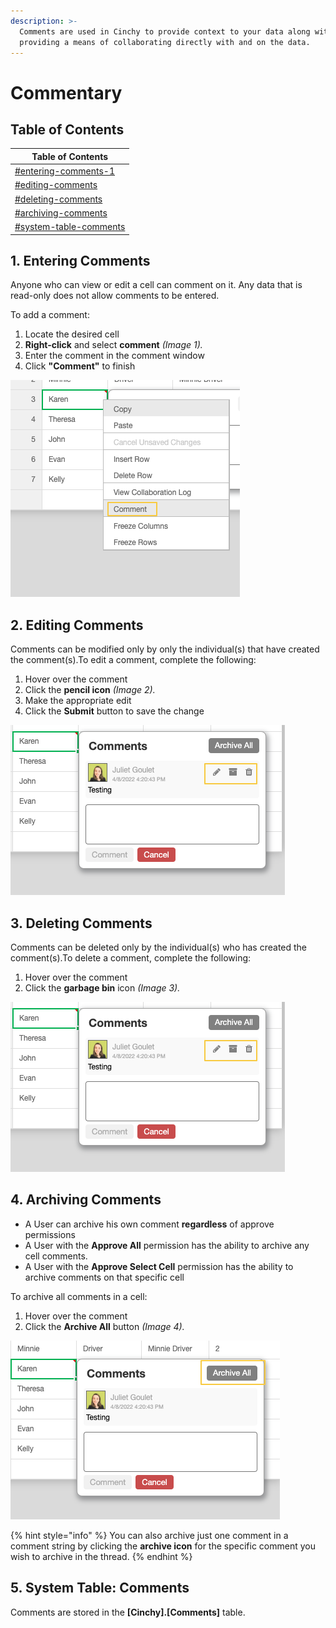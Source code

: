 ```yaml
---
description: >-
  Comments are used in Cinchy to provide context to your data along with
  providing a means of collaborating directly with and on the data.
---
```


# Commentary

## Table of Contents <a href="#entering-comments" id="entering-comments"></a>

| Table of Contents                                                       |
| ----------------------------------------------------------------------- |
| [#entering-comments-1](commentary.md#entering-comments-1 "mention")     |
| [#editing-comments](commentary.md#editing-comments "mention")           |
| [#deleting-comments](commentary.md#deleting-comments "mention")         |
| [#archiving-comments](commentary.md#archiving-comments "mention")       |
| [#system-table-comments](commentary.md#system-table-comments "mention") |

## 1. Entering Comments <a href="#entering-comments" id="entering-comments"></a>

Anyone who can view or edit a cell can comment on it. Any data that is read-only does not allow comments to be entered.

To add a comment:

1. Locate the desired cell
2. **Right-click** and select **comment** _(Image 1)._
3. Enter the comment in the comment window
4. Click **"Comment"** to finish

![Image 1: Commenting](<../../.gitbook/assets/image (398).png>)

## 2. Editing Comments <a href="#editing-comments" id="editing-comments"></a>

Comments can be modified only by only the individual(s) that have created the comment(s).To edit a comment, complete the following:

1. Hover over the comment
2. Click the **pencil icon** _(Image 2)._
3. Make the appropriate edit
4. Click the **Submit** button to save the change

![Image 2: Editing Comments](<../../.gitbook/assets/image (286).png>)

## 3. Deleting Comments <a href="#deleting-comments" id="deleting-comments"></a>

Comments can be deleted only by the individual(s) who has created the comment(s).To delete a comment, complete the following:

1. Hover over the comment
2. Click the **garbage bin** icon _(Image 3)._

![Image 3: Deleting Comments](<../../.gitbook/assets/image (82).png>)

## 4. Archiving Comments <a href="#archiving-comments" id="archiving-comments"></a>

* A User can archive his own comment **regardless** of approve permissions
* A User with the **Approve All** permission has the ability to archive any cell comments.
* A User with the **Approve Select Cell** permission has the ability to archive comments on that specific cell

To archive all comments in a cell:

1. Hover over the comment
2. Click the **Archive All** button _(Image 4)._

![Image 4: Archiving](<../../.gitbook/assets/image (148).png>)

{% hint style="info" %}
You can also archive just one comment in a comment string by clicking the **archive icon** for the specific comment you wish to archive in the thread.
{% endhint %}

## 5. System Table: Comments <a href="#system-table-comments" id="system-table-comments"></a>

Comments are stored in the **\[Cinchy].\[Comments]** table.
